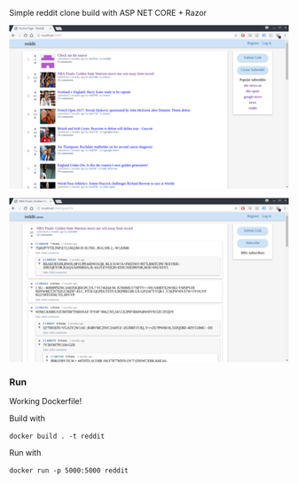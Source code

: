 Simple reddit clone build with ASP NET CORE + Razor

![image](image1.png)

![image](image2.png)

### Run

Working Dockerfile!

Build with

`docker build . -t reddit`

Run with

`docker run -p 5000:5000 reddit`